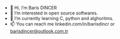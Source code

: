 - 👋 Hi, I’m Baris DINCER
- 👀 I’m interested in open source softwares.
- 🌱 I’m currently learning C, python and alghoritms.
- 📫 You can reach me linkedin.com/in/barisdincr or barisdincer@outlook.com.tr
